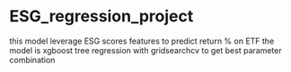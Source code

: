 # ESG_regression_project

this model leverage ESG scores features to predict return % on ETF
the model is xgboost tree regression with gridsearchcv to get best parameter combination